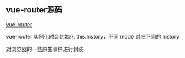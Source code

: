 ## vue-router源码

[vue-router](https://github.com/vuejs/vue-router)

vue-router 实例化时会初始化 this.history，不同 mode 对应不同的 history 

对浏览器的一些原生事件进行封装

